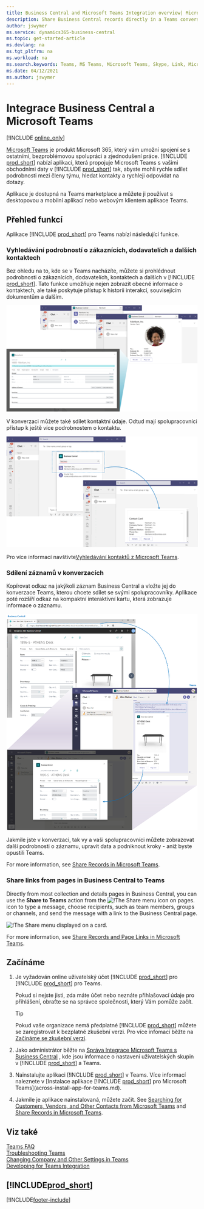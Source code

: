 ```yaml
---
title: Business Central and Microsoft Teams Integration overview| Microsoft Docs
description: Share Business Central records directly in a Teams conversation.
author: jswymer
ms.service: dynamics365-business-central
ms.topic: get-started-article
ms.devlang: na
ms.tgt_pltfrm: na
ms.workload: na
ms.search.keywords: Teams, MS Teams, Microsoft Teams, Skype, Link, Microsoft 365, collaborate, collaboration, teamwork
ms.date: 04/12/2021
ms.author: jswymer
---
```


# Integrace Business Central a Microsoft Teams

[!INCLUDE [online_only](includes/online_only.md)]

[Microsoft Teams](https://www.microsoft.com/en-us/microsoft-365/microsoft-teams) je produkt Microsoft 365, který vám umožní spojení se s ostatními, bezproblémovou spolupráci a zjednodušení práce. [!INCLUDE [prod_short](includes/prod_short.md)] nabízí aplikaci, která propojuje Microsoft Teams s vašimi obchodními daty v [!INCLUDE [prod_short](includes/prod_short.md)] tak, abyste mohli rychle sdílet podrobnosti mezi členy týmu, hledat kontakty a rychleji odpovídat na dotazy.

Aplikace je dostupná na Teams marketplace a můžete ji používat s desktopovou a mobilní aplikací nebo webovým klientem aplikace Teams.

## Přehled funkcí

Aplikace [!INCLUDE [prod_short](includes/prod_short.md)] pro Teams nabízí následující funkce.

### Vyhledávání podrobností o zákaznících, dodavatelích a dalších kontaktech

Bez ohledu na to, kde se v Teams nacházíte, můžete si prohlédnout podrobnosti o zákaznících, dodavatelích, kontaktech a dalších v [!INCLUDE [prod_short](includes/prod_short.md)]. Tato funkce umožňuje nejen zobrazit obecné informace o kontaktech, ale také poskytuje přístup k historii interakcí, souvisejícím dokumentům a dalším.

[![Look up Business Central contacts from Teams command box.](media/teams-contacts-overview.png)](media/teams-contacts-overview.png#lightbox)

V konverzaci můžete také sdílet kontaktní údaje. Odtud mají spolupracovníci přístup k ještě více podrobnostem o kontaktu.

[![Look up Business Central contacts from Teams compose box.](media/teams-contacts.png)](media/teams-contacts.png#lightbox)

Pro více informací navštivte[Vyhledávání kontaktů z Microsoft Teams](across-search-contacts-teams.md).

### Sdílení záznamů v konverzacích

Kopírovat odkaz na jakýkoli záznam Business Central a vložte jej do konverzace Teams, kterou chcete sdílet se svými spolupracovníky. Aplikace poté rozšíří odkaz na kompaktní interaktivní kartu, která zobrazuje informace o záznamu.

[![Teams integration with Business Central.](media/teams-intro-v3.png)](media/teams-intro-v3.png#lightbox)

Jakmile jste v konverzaci,  tak vy a vaši spolupracovníci můžete zobrazovat další podrobnosti o záznamu, upravit data a podniknout kroky - aniž byste opustili Teams.

For more information, see [Share Records in Microsoft Teams](across-working-with-teams.md).

### Share links from pages in Business Central to Teams

Directly from most collection and details pages in Business Central, you can use the **Share to Teams** action from the ![!The Share menu icon on pages.](media/share-icon.png "The Share menu displayed on a card.") icon to type a message, choose recipients, such as team members, groups or channels, and send the message with a link to the Business Central page.

![!The Share menu displayed on a card.](media/teams-share-link.png "The Share menu displayed on a card.")

For more information, see [Share Records and Page Links in Microsoft Teams](across-working-with-teams.md#share-link).

## Začínáme

1. Je vyžadován online uživatelský účet [!INCLUDE [prod_short](includes/prod_short.md)] pro [!INCLUDE [prod_short](includes/prod_short.md)] pro Teams.

   Pokud si nejste jisti, zda máte účet nebo neznáte přihlašovací údaje pro přihlášení, obraťte se na správce společnosti, který Vám pomůže začít.

   > [!TIP]
   > Pokud vaše organizace nemá předplatné [!INCLUDE [prod_short](includes/prod_short.md)] můžete se zaregistrovat k bezplatné zkušební verzi. Pro více infomací běžte na [Začínáme se zkušební verzí](across-preview.md#getting-started-with-a-trial).

2. Jako administrátor běžte na [Správa Integrace Microsoft Teams s Business Central](admin-teams-integration.md) , kde jsou informace o nastavení uživatelských skupin v [!INCLUDE [prod_short](includes/prod_short.md)] a Teams.
3. Nainstalujte aplikaci [!INCLUDE [prod_short](includes/prod_short.md)] v Teams. Více informací naleznete v [Instalace aplikace [!INCLUDE [prod_short](includes/prod_short.md)] pro Microsoft Teams](across-install-app-for-teams.md).
4. Jakmile je aplikace nainstalovaná, můžete začít. See [Searching for Customers, Vendors, and Other Contacts from Microsoft Teams](across-search-contacts-teams.md) and [Share Records in Microsoft Teams](across-working-with-teams.md).

## Viz také

[Teams FAQ](teams-faq.md)  
[Troubleshooting Teams](admin-teams-troubleshooting.md)  
[Changing Company and Other Settings in Teams](across-teams-settings.md)  
[Developing for Teams Integration](/dynamics365/business-central/dev-itpro/developer/devenv-develop-for-teams)

## [!INCLUDE[prod_short](includes/free_trial_md.md)]


[!INCLUDE[footer-include](includes/footer-banner.md)]
